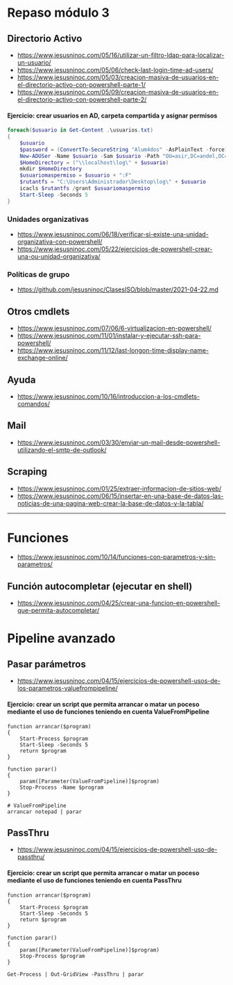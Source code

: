 # Repaso módulo 3

## Directorio Activo
* https://www.jesusninoc.com/05/16/utilizar-un-filtro-ldap-para-localizar-un-usuario/
* https://www.jesusninoc.com/05/06/check-last-login-time-ad-users/
* https://www.jesusninoc.com/05/03/creacion-masiva-de-usuarios-en-el-directorio-activo-con-powershell-parte-1/
* https://www.jesusninoc.com/05/09/creacion-masiva-de-usuarios-en-el-directorio-activo-con-powershell-parte-2/

#### Ejercicio: crear usuarios en AD, carpeta compartida y asignar permisos
```PowerShell
foreach($usuario in Get-Content .\usuarios.txt)
{
    $usuario
    $password = (ConvertTo-SecureString "Alum4dos" -AsPlainText -force)
    New-ADUSer -Name $usuario -Sam $usuario -Path "OU=asir,DC=andel,DC=local" -AccountPassword $password -Enable $true
    $HomeDirectory = ("\\localhost\log\" + $usuario)
    mkdir $HomeDirectory
    $usuariomaspermiso = $usuario + ":F"
    $rutantfs = "C:\Users\Administrador\Desktop\log\" + $usuario
    icacls $rutantfs /grant $usuariomaspermiso
    Start-Sleep -Seconds 5
}
```

### Unidades organizativas
* https://www.jesusninoc.com/06/18/verificar-si-existe-una-unidad-organizativa-con-powershell/
* https://www.jesusninoc.com/05/22/ejercicios-de-powershell-crear-una-ou-unidad-organizativa/

### Políticas de grupo
* https://github.com/jesusninoc/ClasesISO/blob/master/2021-04-22.md

## Otros cmdlets
* https://www.jesusninoc.com/07/06/6-virtualizacion-en-powershell/
* https://www.jesusninoc.com/11/01/instalar-y-ejecutar-ssh-para-powershell/
* https://www.jesusninoc.com/11/12/last-longon-time-display-name-exchange-online/

## Ayuda
* https://www.jesusninoc.com/10/16/introduccion-a-los-cmdlets-comandos/
## Mail
* https://www.jesusninoc.com/03/30/enviar-un-mail-desde-powershell-utilizando-el-smtp-de-outlook/
## Scraping
* https://www.jesusninoc.com/01/25/extraer-informacion-de-sitios-web/
* https://www.jesusninoc.com/06/15/insertar-en-una-base-de-datos-las-noticias-de-una-pagina-web-crear-la-base-de-datos-y-la-tabla/

-------------------

# Funciones
* https://www.jesusninoc.com/10/14/funciones-con-parametros-y-sin-parametros/
## Función autocompletar (ejecutar en shell)
* https://www.jesusninoc.com/04/25/crear-una-funcion-en-powershell-que-permita-autocompletar/

# Pipeline avanzado

## Pasar parámetros
* https://www.jesusninoc.com/04/15/ejercicios-de-powershell-usos-de-los-parametros-valuefrompipeline/

#### Ejercicio: crear un script que permita arrancar o matar un poceso mediante el uso de funciones teniendo en cuenta ValueFromPipeline
```PowwerShell
function arrancar($program)
{
    Start-Process $program
    Start-Sleep -Seconds 5
    return $program
}

function parar()
{
    param([Parameter(ValueFromPipeline)]$program)
    Stop-Process -Name $program
}

# ValueFromPipeline
arrancar notepad | parar
```

## PassThru
* https://www.jesusninoc.com/04/15/ejercicios-de-powershell-uso-de-passthru/

#### Ejercicio: crear un script que permita arrancar o matar un poceso mediante el uso de funciones teniendo en cuenta PassThru
```PowwerShell
function arrancar($program)
{
    Start-Process $program
    Start-Sleep -Seconds 5
    return $program
}

function parar()
{
    param([Parameter(ValueFromPipeline)]$program)
    Stop-Process $program
}

Get-Process | Out-GridView -PassThru | parar
```
